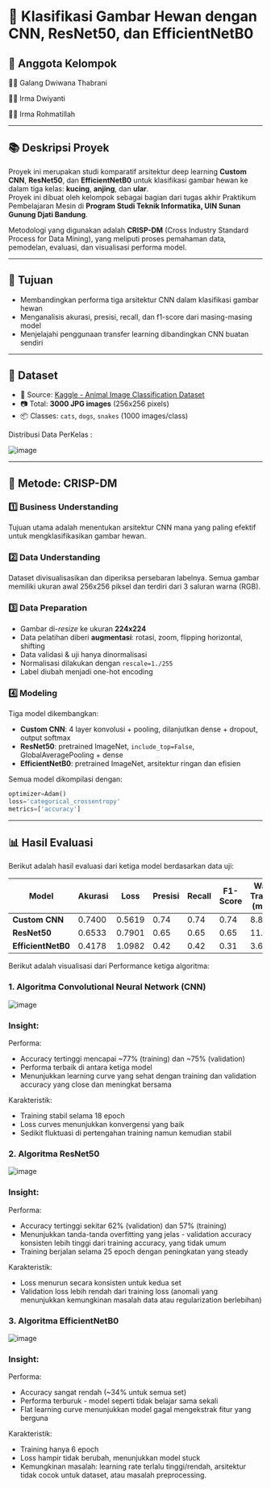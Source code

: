# 🐾 Klasifikasi Gambar Hewan dengan CNN, ResNet50, dan EfficientNetB0

## 👥 Anggota Kelompok

👨‍💻 Galang Dwiwana Thabrani 

👩‍💻 Irma Dwiyanti 

👩‍💻 Irma Rohmatillah 

---

## 📚 Deskripsi Proyek

Proyek ini merupakan studi komparatif arsitektur deep learning **Custom CNN**, **ResNet50**, dan **EfficientNetB0** untuk klasifikasi gambar hewan ke dalam tiga kelas: **kucing**, **anjing**, dan **ular**.  
Proyek ini dibuat oleh kelompok sebagai bagian dari tugas akhir Praktikum Pembelajaran Mesin di **Program Studi Teknik Informatika, UIN Sunan Gunung Djati Bandung**.

Metodologi yang digunakan adalah **CRISP-DM** (Cross Industry Standard Process for Data Mining), yang meliputi proses pemahaman data, pemodelan, evaluasi, dan visualisasi performa model.

---

## 🎯 Tujuan

- Membandingkan performa tiga arsitektur CNN dalam klasifikasi gambar hewan
- Menganalisis akurasi, presisi, recall, dan f1-score dari masing-masing model
- Menjelajahi penggunaan transfer learning dibandingkan CNN buatan sendiri

---


## 📁 Dataset

- 📌 Source: [Kaggle - Animal Image Classification Dataset](https://www.kaggle.com/datasets/borhanitrash/animal-image-classification-dataset)
- 📷 Total: **3000 JPG images** (256x256 pixels)
- 📦 Classes: `cats`, `dogs`, `snakes` (1000 images/class)

Distribusi Data PerKelas :

![image](https://github.com/user-attachments/assets/abbf708e-ea47-41fd-a473-f63c693536e6)

---

## 🧪 Metode: CRISP-DM

### 1️⃣ Business Understanding  
Tujuan utama adalah menentukan arsitektur CNN mana yang paling efektif untuk mengklasifikasikan gambar hewan.

### 2️⃣ Data Understanding  
Dataset divisualisasikan dan diperiksa persebaran labelnya. Semua gambar memiliki ukuran awal 256x256 piksel dan terdiri dari 3 saluran warna (RGB).

### 3️⃣ Data Preparation  
- Gambar di-*resize* ke ukuran **224x224**
- Data pelatihan diberi **augmentasi**: rotasi, zoom, flipping horizontal, shifting
- Data validasi & uji hanya dinormalisasi
- Normalisasi dilakukan dengan `rescale=1./255`
- Label diubah menjadi one-hot encoding

### 4️⃣ Modeling  
Tiga model dikembangkan:

- **Custom CNN**: 4 layer konvolusi + pooling, dilanjutkan dense + dropout, output softmax
- **ResNet50**: pretrained ImageNet, `include_top=False`, GlobalAveragePooling + dense
- **EfficientNetB0**: pretrained ImageNet, arsitektur ringan dan efisien

Semua model dikompilasi dengan:

```python
optimizer=Adam()
loss='categorical_crossentropy'
metrics=['accuracy']
```

---

## 📊 Hasil Evaluasi

Berikut adalah hasil evaluasi dari ketiga model berdasarkan data uji:

| Model           | Akurasi | Loss   | Presisi | Recall | F1-Score | Waktu Training (menit) | Jumlah Epoch |
|-----------------|---------|--------|---------|--------|----------|------------------------|---------------|
| **Custom CNN**      | 0.7400  | 0.5619 | 0.74    | 0.74   | 0.74     | 8.88                   | 19            |
| **ResNet50**        | 0.6533  | 0.7901 | 0.65    | 0.65   | 0.65     | 11.78                  | 25            |
| **EfficientNetB0**  | 0.4178  | 1.0982 | 0.42    | 0.42   | 0.31     | 3.60                   | 7             |


Berikut adalah visualisasi dari Performance ketiga algoritma:

### 1. Algoritma Convolutional Neural Network (CNN)
   
![image](https://github.com/user-attachments/assets/415cf291-3363-43bd-b31f-3a3865112ad6)

### Insight:

Performa:

- Accuracy tertinggi mencapai ~77% (training) dan ~75% (validation)
- Performa terbaik di antara ketiga model
- Menunjukkan learning curve yang sehat dengan training dan validation accuracy yang close dan meningkat bersama

Karakteristik:

- Training stabil selama 18 epoch
- Loss curves menunjukkan konvergensi yang baik
- Sedikit fluktuasi di pertengahan training namun kemudian stabil

### 2. Algoritma ResNet50

![image](https://github.com/user-attachments/assets/0819ed4c-aa42-4dd9-8510-ec333c8701e8)

### Insight:

Performa:

- Accuracy tertinggi sekitar 62% (validation) dan 57% (training)
- Menunjukkan tanda-tanda overfitting yang jelas - validation accuracy konsisten lebih tinggi dari training accuracy, yang tidak umum
- Training berjalan selama 25 epoch dengan peningkatan yang steady

Karakteristik:

- Loss menurun secara konsisten untuk kedua set
- Validation loss lebih rendah dari training loss (anomali yang menunjukkan kemungkinan masalah data atau regularization berlebihan)

### 3. Algoritma EfficientNetB0
   
![image](https://github.com/user-attachments/assets/c82df633-0ab6-44a7-a126-3b8aa1c3822d)

### Insight:

Performa:

- Accuracy sangat rendah (~34% untuk semua set)
- Performa terburuk - model seperti tidak belajar sama sekali
- Flat learning curve menunjukkan model gagal mengekstrak fitur yang berguna

Karakteristik:

- Training hanya 6 epoch
- Loss hampir tidak berubah, menunjukkan model stuck
- Kemungkinan masalah: learning rate terlalu tinggi/rendah, arsitektur tidak cocok untuk dataset, atau masalah preprocessing.

